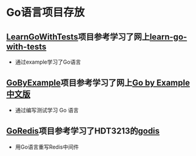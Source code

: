 # Go语言项目存放

## [LearnGoWithTests](LearnGoWithTests)项目参考学习了网上[learn-go-with-tests](https://github.com/studygolang/learn-go-with-tests)

* 通过example学习了Go语言

## [GoByExample](GoByExample)项目参考学习了网上[Go by Example 中文版](https://gobyexample-cn.github.io/)

* 通过编写测试学习 Go 语言

## [GoRedis](go-redis)项目参考学习了HDT3213的[godis](https://github.com/HDT3213/godis)
* 用Go语言重写Redis中间件
